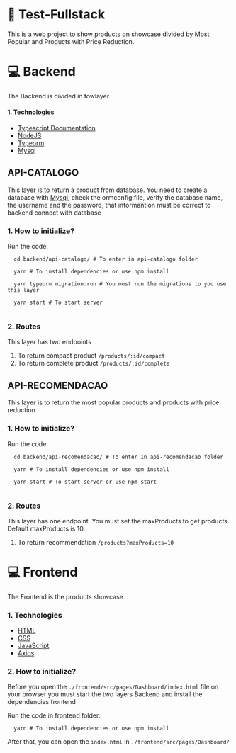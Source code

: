 # :rocket: Test-Fullstack

This is a web project to show products on showcase divided by Most Popular and Products with Price Reduction.

# :computer: Backend
The Backend is divided in towlayer.

#### 1. Technologies
*  [Typescript Documentation](https://www.typescriptlang.org/docs/)
*  [NodeJS](https://nodejs.org/en/docs/)
*  [Typeorm](https://nodejs.org/en/docs/)
*  [Mysql](https://dev.mysql.com/doc/)

## API-CATALOGO

This layer is to return a product from database. You need to create a database with [Mysql](https://dev.mysql.com/doc/), check the ormconfig.file, verify the database name, the username and the password, that informantion must be correct to backend connect with database

### 1. How to initialize?
Run the code: 
```
  cd backend/api-catalogo/ # To enter in api-catalogo folder
  
  yarn # To install dependencies or use npm install
  
  yarn typeorm migration:run # You must run the migrations to you use this layer
  
  yarn start # To start server
  
```

### 2. Routes

This layer has two endpoints

1. To return compact product ``` /products/:id/compact ```
2. To return complete product ``` /products/:id/complete ```

## API-RECOMENDACAO

This layer is to return the most popular products and products with price reduction

### 1. How to initialize?
Run the code: 
```
  cd backend/api-recomendacao/ # To enter in api-recomendacao folder
  
  yarn # To install dependencies or use npm install
  
  yarn start # To start server or use npm start
  
```

### 2. Routes

This layer has one endpoint. You must set the maxProducts to get products. Default maxProducts is 10.

1. To return recommendation ``` /products?maxProducts=10 ```


# :computer: Frontend
The Frontend is the products showcase.

### 1. Technologies

* [HTML](https://developer.mozilla.org/pt-BR/docs/Web/HTML)
* [CSS](https://developer.mozilla.org/pt-BR/docs/Web/CSS)
* [JavaScript](https://developer.mozilla.org/pt-BR/docs/Web/JavaScript)
* [Axios](https://github.com/axios/axios)

### 2. How to initialize?

Before you open the ```./frontend/src/pages/Dashboard/index.html``` file on your browser you must start the two layers Backend and install the dependencies frontend

Run the code in frontend folder:

```
  yarn # To install dependencies or use npm install

```

After that, you can open the ```index.html``` in ```./frontend/src/pages/Dashboard/ ```


